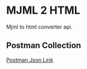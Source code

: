 # MJML 2 HTML

Mjml to html converter api.

## Postman Collection

[Postman Json Link](https://www.getpostman.com/collections/68d8b5bb22e834f327be)
